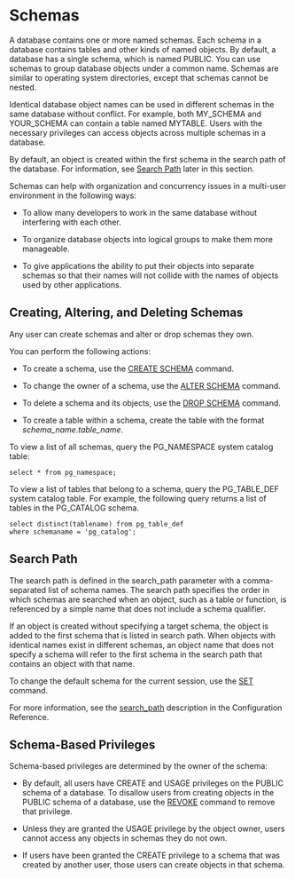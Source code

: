 # Schemas<a name="r_Schemas_and_tables"></a>

A database contains one or more named schemas\. Each schema in a database contains tables and other kinds of named objects\. By default, a database has a single schema, which is named PUBLIC\. You can use schemas to group database objects under a common name\. Schemas are similar to operating system directories, except that schemas cannot be nested\.

Identical database object names can be used in different schemas in the same database without conflict\. For example, both MY\_SCHEMA and YOUR\_SCHEMA can contain a table named MYTABLE\. Users with the necessary privileges can access objects across multiple schemas in a database\.

By default, an object is created within the first schema in the search path of the database\. For information, see [Search Path](#c_Search_path) later in this section\.

Schemas can help with organization and concurrency issues in a multi\-user environment in the following ways:

+ To allow many developers to work in the same database without interfering with each other\.

+ To organize database objects into logical groups to make them more manageable\.

+ To give applications the ability to put their objects into separate schemas so that their names will not collide with the names of objects used by other applications\.

## Creating, Altering, and Deleting Schemas<a name="r_Schemas_and_tables-creating-altering-and-deleting-schemas"></a>

Any user can create schemas and alter or drop schemas they own\.

You can perform the following actions:

+ To create a schema, use the [CREATE SCHEMA](r_CREATE_SCHEMA.md) command\.

+ To change the owner of a schema, use the [ALTER SCHEMA](r_ALTER_SCHEMA.md) command\.

+ To delete a schema and its objects, use the [DROP SCHEMA](r_DROP_SCHEMA.md) command\.

+ To create a table within a schema, create the table with the format *schema\_name\.table\_name*\. 

To view a list of all schemas, query the PG\_NAMESPACE system catalog table:

```
select * from pg_namespace;
```

To view a list of tables that belong to a schema, query the PG\_TABLE\_DEF system catalog table\. For example, the following query returns a list of tables in the PG\_CATALOG schema\.

```
select distinct(tablename) from pg_table_def
where schemaname = 'pg_catalog';
```

## Search Path<a name="c_Search_path"></a>

The search path is defined in the search\_path parameter with a comma\-separated list of schema names\. The search path specifies the order in which schemas are searched when an object, such as a table or function, is referenced by a simple name that does not include a schema qualifier\.

If an object is created without specifying a target schema, the object is added to the first schema that is listed in search path\. When objects with identical names exist in different schemas, an object name that does not specify a schema will refer to the first schema in the search path that contains an object with that name\.

To change the default schema for the current session, use the [SET](r_SET.md) command\.

For more information, see the [search\_path](r_search_path.md) description in the Configuration Reference\.

## Schema\-Based Privileges<a name="r_Schemas_and_tables-schema-based-privileges"></a>

 Schema\-based privileges are determined by the owner of the schema: 

+ By default, all users have CREATE and USAGE privileges on the PUBLIC schema of a database\. To disallow users from creating objects in the PUBLIC schema of a database, use the [REVOKE](r_REVOKE.md) command to remove that privilege\.

+ Unless they are granted the USAGE privilege by the object owner, users cannot access any objects in schemas they do not own\. 

+ If users have been granted the CREATE privilege to a schema that was created by another user, those users can create objects in that schema\.